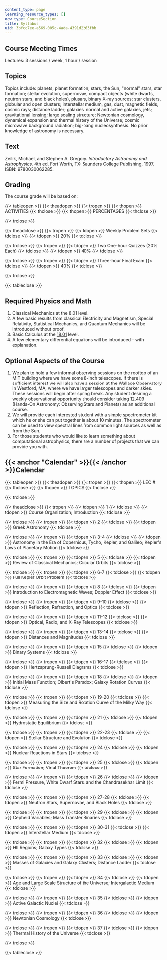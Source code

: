 ```yaml
---
content_type: page
learning_resource_types: []
ocw_type: CourseSection
title: Syllabus
uid: 3bfcc7ee-a569-005c-4ada-4391d2263fbb
---
```


Course Meeting Times
--------------------

Lectures: 3 sessions / week, 1 hour / session

Topics
------

Topics include: planets, planet formation; stars, the Sun, "normal" stars, star formation; stellar evolution, supernovae, compact objects (white dwarfs, neutron stars, and black holes), plusars, binary X-ray sources; star clusters, globular and open clusters; interstellar medium, gas, dust, magnetic fields, cosmic rays; distance ladder; galaxies, normal and active galaxies, jets; gravitational lensing; large scaling structure; Newtonian cosmology, dynamical expansion and thermal history of the Universe; cosmic microwave background radiation; big-bang nucleosynthesis. No prior knowledge of astronomy is necessary.

Text
----

Zeilik, Michael, and Stephen A. Gregory. _Introductory Astronomy and Astrophysics._ 4th ed. Fort Worth, TX: Saunders College Publishing, 1997. ISBN: 9780030062285.

Grading
-------

The course grade will be based on:

{{< tableopen >}}
{{< theadopen >}}
{{< tropen >}}
{{< thopen >}}
ACTIVITIES
{{< thclose >}}
{{< thopen >}}
PERCENTAGES
{{< thclose >}}

{{< trclose >}}

{{< theadclose >}}
{{< tropen >}}
{{< tdopen >}}
Weekly Problem Sets
{{< tdclose >}}
{{< tdopen >}}
20%
{{< tdclose >}}

{{< trclose >}}
{{< tropen >}}
{{< tdopen >}}
Two One-hour Quizzes (20% Each)
{{< tdclose >}}
{{< tdopen >}}
40%
{{< tdclose >}}

{{< trclose >}}
{{< tropen >}}
{{< tdopen >}}
Three-hour Final Exam
{{< tdclose >}}
{{< tdopen >}}
40%
{{< tdclose >}}

{{< trclose >}}

{{< tableclose >}}

Required Physics and Math
-------------------------

1.  Classical Mechanics at the 8.01 level.
2.  A few basic results from classical Electricity and Magnetism, Special Relativity, Statistical Mechanics, and Quantum Mechanics will be introduced without proof.
3.  Basic Calculus at the [18.01](/courses/18-01-single-variable-calculus-fall-2005) level.
4.  A few elementary differential equations will be introduced - with explanation.

Optional Aspects of the Course
------------------------------

1.  We plan to hold a few informal observing sessions on the rooftop of an MIT building where we have some 8-inch telescopes. If there is sufficient interest we will also have a session at the Wallace Observatory in Westford, MA, where we have larger telescopes and darker skies. These sessions will begin after spring break. Any student desiring a weekly observational opportunity should consider taking [12.409](/courses/12-409-hands-on-astronomy-observing-stars-and-planets-spring-2002) (Hands-On Astronomy: Observing Stars and Planets) as an additional course.
2.  We will provide each interested student with a simple spectrometer kit which he or she can put together in about 10 minutes. The spectrometer can be used to view spectral lines from common light sources as well as from the Sun.
3.  For those students who would like to learn something about computational astrophysics, there are a number of projects that we can provide you with.

{{< anchor "Calendar" >}}{{< /anchor >}}Calendar
------------------------------------------------

{{< tableopen >}}
{{< theadopen >}}
{{< tropen >}}
{{< thopen >}}
LEC #
{{< thclose >}}
{{< thopen >}}
TOPICS
{{< thclose >}}

{{< trclose >}}

{{< theadclose >}}
{{< tropen >}}
{{< tdopen >}}
1
{{< tdclose >}}
{{< tdopen >}}
Course Organization; Introduction
{{< tdclose >}}

{{< trclose >}}
{{< tropen >}}
{{< tdopen >}}
2
{{< tdclose >}}
{{< tdopen >}}
Greek Astronomy
{{< tdclose >}}

{{< trclose >}}
{{< tropen >}}
{{< tdopen >}}
3-4
{{< tdclose >}}
{{< tdopen >}}
Astronomy in the Era of Copernicus, Tycho, Kepler, and Galileo; Kepler's Laws of Planetary Motion
{{< tdclose >}}

{{< trclose >}}
{{< tropen >}}
{{< tdopen >}}
5
{{< tdclose >}}
{{< tdopen >}}
Review of Classical Mechanics; Circular Orbits
{{< tdclose >}}

{{< trclose >}}
{{< tropen >}}
{{< tdopen >}}
6-7
{{< tdclose >}}
{{< tdopen >}}
Full Kepler Orbit Problem
{{< tdclose >}}

{{< trclose >}}
{{< tropen >}}
{{< tdopen >}}
8
{{< tdclose >}}
{{< tdopen >}}
Introduction to Electromagnetic Waves; Doppler Effect
{{< tdclose >}}

{{< trclose >}}
{{< tropen >}}
{{< tdopen >}}
9-10
{{< tdclose >}}
{{< tdopen >}}
Reflection, Refraction, and Optics
{{< tdclose >}}

{{< trclose >}}
{{< tropen >}}
{{< tdopen >}}
11-12
{{< tdclose >}}
{{< tdopen >}}
Optical, Radio, and X-Ray Telescopes
{{< tdclose >}}

{{< trclose >}}
{{< tropen >}}
{{< tdopen >}}
13-14
{{< tdclose >}}
{{< tdopen >}}
Distances and Magnitudes
{{< tdclose >}}

{{< trclose >}}
{{< tropen >}}
{{< tdopen >}}
15
{{< tdclose >}}
{{< tdopen >}}
Binary Systems
{{< tdclose >}}

{{< trclose >}}
{{< tropen >}}
{{< tdopen >}}
16-17
{{< tdclose >}}
{{< tdopen >}}
Hertzsprung-Russell Diagrams
{{< tdclose >}}

{{< trclose >}}
{{< tropen >}}
{{< tdopen >}}
18
{{< tdclose >}}
{{< tdopen >}}
Initial Mass Function; Olbert's Paradox; Galaxy Rotation Curves
{{< tdclose >}}

{{< trclose >}}
{{< tropen >}}
{{< tdopen >}}
19-20
{{< tdclose >}}
{{< tdopen >}}
Measuring the Size and Rotation Curve of the Milky Way
{{< tdclose >}}

{{< trclose >}}
{{< tropen >}}
{{< tdopen >}}
21
{{< tdclose >}}
{{< tdopen >}}
Hydrostatic Equilibrium
{{< tdclose >}}

{{< trclose >}}
{{< tropen >}}
{{< tdopen >}}
22-23
{{< tdclose >}}
{{< tdopen >}}
Stellar Structure and Evolution
{{< tdclose >}}

{{< trclose >}}
{{< tropen >}}
{{< tdopen >}}
24
{{< tdclose >}}
{{< tdopen >}}
Nuclear Reactions in Stars
{{< tdclose >}}

{{< trclose >}}
{{< tropen >}}
{{< tdopen >}}
25
{{< tdclose >}}
{{< tdopen >}}
Star Formation; Virial Theorem
{{< tdclose >}}

{{< trclose >}}
{{< tropen >}}
{{< tdopen >}}
26
{{< tdclose >}}
{{< tdopen >}}
Fermi Pressure, White Dwarf Stars, and the Chandrasekhar Limit
{{< tdclose >}}

{{< trclose >}}
{{< tropen >}}
{{< tdopen >}}
27-28
{{< tdclose >}}
{{< tdopen >}}
Neutron Stars, Supernovae, and Black Holes
{{< tdclose >}}

{{< trclose >}}
{{< tropen >}}
{{< tdopen >}}
29
{{< tdclose >}}
{{< tdopen >}}
Cepheid Variables; Mass Transfer Binaries
{{< tdclose >}}

{{< trclose >}}
{{< tropen >}}
{{< tdopen >}}
30-31
{{< tdclose >}}
{{< tdopen >}}
Interstellar Medium
{{< tdclose >}}

{{< trclose >}}
{{< tropen >}}
{{< tdopen >}}
32
{{< tdclose >}}
{{< tdopen >}}
HII Regions; Galaxy Types
{{< tdclose >}}

{{< trclose >}}
{{< tropen >}}
{{< tdopen >}}
33
{{< tdclose >}}
{{< tdopen >}}
Masses of Galaxies and Galaxy Clusters; Distance Ladder
{{< tdclose >}}

{{< trclose >}}
{{< tropen >}}
{{< tdopen >}}
34
{{< tdclose >}}
{{< tdopen >}}
Age and Large Scale Structure of the Universe; Intergalactic Medium
{{< tdclose >}}

{{< trclose >}}
{{< tropen >}}
{{< tdopen >}}
35
{{< tdclose >}}
{{< tdopen >}}
Active Galactic Nuclei
{{< tdclose >}}

{{< trclose >}}
{{< tropen >}}
{{< tdopen >}}
36
{{< tdclose >}}
{{< tdopen >}}
Newtonian Cosmology
{{< tdclose >}}

{{< trclose >}}
{{< tropen >}}
{{< tdopen >}}
37
{{< tdclose >}}
{{< tdopen >}}
Thermal History of the Universe
{{< tdclose >}}

{{< trclose >}}

{{< tableclose >}}